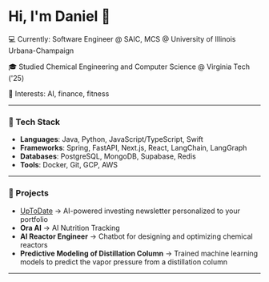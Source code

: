 # Hi, I'm Daniel 👋  
💻 Currently: Software Engineer @ SAIC, MCS @ University of Illinois Urbana-Champaign

🎓 Studied Chemical Engineering and Computer Science @ Virginia Tech ('25)

🚀 Interests: AI, finance, fitness


---

### 🔧 Tech Stack
- **Languages**: Java, Python, JavaScript/TypeScript, Swift  
- **Frameworks**: Spring, FastAPI, Next.js, React, LangChain, LangGraph
- **Databases**: PostgreSQL, MongoDB, Supabase, Redis
- **Tools**: Docker, Git, GCP, AWS

---

### 📌 Projects
- [UpToDate](https://joinuptodate.com) → AI-powered investing newsletter personalized to your portfolio
- **Ora AI** → AI Nutrition Tracking
- **AI Reactor Engineer** → Chatbot for designing and optimizing chemical reactors
- **Predictive Modeling of Distillation Column** → Trained machine learning models to predict the vapor pressure from a distillation column

---
